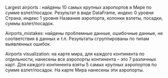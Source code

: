Largest airports : найдены 10 самых крупных аэропортов в Мире по сумме взлет/посадок. Результат в виде DataFrame, индекс 0 уровня Страна, индекс 1 уровня Название аэропорта, колонки взлеты, посадки, суммы взлет/посадок.

Airports_mistakes: найдены проблемные данные, ошибочные данные, не соответствия в данных и т.п. Результаты сгруппированы по типам выявленных ошибок.

Airports visualization: на карте мира, для каждого континента по отдельности, нанесены все аэропорты континента – это 7 различных карт. Для каждого континента взяты 5 самых крупных аэропортов по сумме взлет/посадок. На карте Мира нанесены эти аэропорты. 
